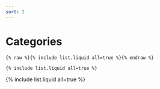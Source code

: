 ```yaml
---
sort: 2
---
```


# Categories

```
{% raw %}{% include list.liquid all=true %}{% endraw %}

{% include list.liquid all=true %}
```

{% include list.liquid all=true %}
